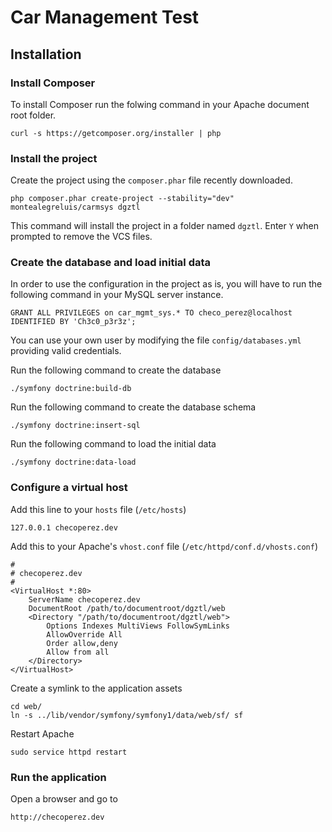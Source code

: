 # Car Management Test

## Installation

### Install Composer

To install Composer run the folwing command in your Apache document root folder.

    curl -s https://getcomposer.org/installer | php

### Install the project

Create the project using the `composer.phar` file recently downloaded.

    php composer.phar create-project --stability="dev" montealegreluis/carmsys dgztl

This command will install the project in a folder named `dgztl`. Enter `Y` when prompted
to remove the VCS files.

### Create the database and load initial data

In order to use the configuration in the project as is, you will have to run the following
command in your MySQL server instance.

    GRANT ALL PRIVILEGES on car_mgmt_sys.* TO checo_perez@localhost IDENTIFIED BY 'Ch3c0_p3r3z';

You can use your own user by modifying the file `config/databases.yml` providing valid
credentials.

Run the following command to create the database

    ./symfony doctrine:build-db
    
Run the following command to create the database schema

    ./symfony doctrine:insert-sql
    
Run the following command to load the initial data

    ./symfony doctrine:data-load

### Configure a virtual host

Add this line to your `hosts` file (`/etc/hosts`)

    127.0.0.1 checoperez.dev
    
Add this to your Apache's `vhost.conf` file (`/etc/httpd/conf.d/vhosts.conf`)

    #
    # checoperez.dev
    #
    <VirtualHost *:80>
        ServerName checoperez.dev
        DocumentRoot /path/to/documentroot/dgztl/web
        <Directory "/path/to/documentroot/dgztl/web">
            Options Indexes MultiViews FollowSymLinks
            AllowOverride All
            Order allow,deny
            Allow from all
        </Directory>
    </VirtualHost>
    
Create a symlink to the application assets

    cd web/
    ln -s ../lib/vendor/symfony/symfony1/data/web/sf/ sf

Restart Apache

    sudo service httpd restart

### Run the application

Open a browser and go to

    http://checoperez.dev